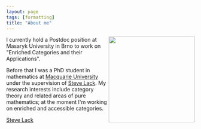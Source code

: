 ```yaml
---
layout: page
tags: [formatting]
title: "About me"
---
```



<a><img src="http://gtendas.github.io/assets/picture.png" align="right" width="230" ></a>


I currently hold a Postdoc position at Masaryk University in Brno to work on "Enriched Categories and their Applications". 

Before that I was a PhD student in mathematics at [Macquarie University](https://mq.edu.au) under the supervision of [Steve Lack](https://researchers.mq.edu.au/en/persons/steve-lack). My research interests include category theory and related areas of pure mathematics; at the moment I'm working on enriched and accessible categories.

<a href="https://researchers.mq.edu.au/en/persons/steve-lack" font-style: italic>Steve Lack</a>

